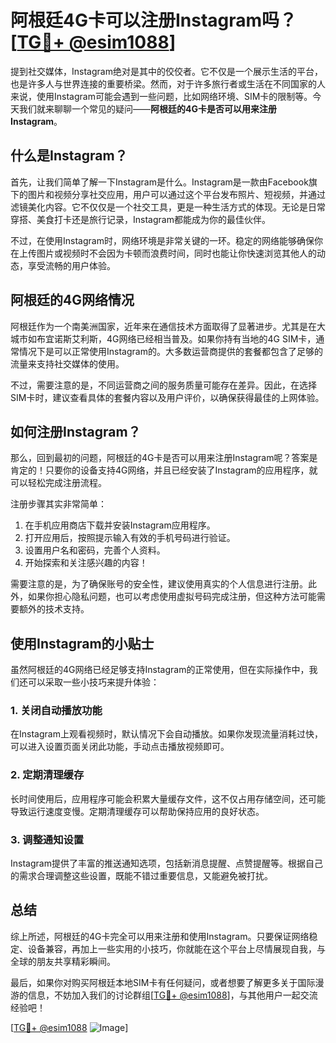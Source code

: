 # 阿根廷4G卡可以注册Instagram吗？[[TG💪+ @esim1088](https://t.me/s/esim1088)]

提到社交媒体，Instagram绝对是其中的佼佼者。它不仅是一个展示生活的平台，也是许多人与世界连接的重要桥梁。然而，对于许多旅行者或生活在不同国家的人来说，使用Instagram可能会遇到一些问题，比如网络环境、SIM卡的限制等。今天我们就来聊聊一个常见的疑问——**阿根廷的4G卡是否可以用来注册Instagram**。

## 什么是Instagram？

首先，让我们简单了解一下Instagram是什么。Instagram是一款由Facebook旗下的图片和视频分享社交应用，用户可以通过这个平台发布照片、短视频，并通过滤镜美化内容。它不仅仅是一个社交工具，更是一种生活方式的体现。无论是日常穿搭、美食打卡还是旅行记录，Instagram都能成为你的最佳伙伴。

不过，在使用Instagram时，网络环境是非常关键的一环。稳定的网络能够确保你在上传图片或视频时不会因为卡顿而浪费时间，同时也能让你快速浏览其他人的动态，享受流畅的用户体验。

## 阿根廷的4G网络情况

阿根廷作为一个南美洲国家，近年来在通信技术方面取得了显著进步。尤其是在大城市如布宜诺斯艾利斯，4G网络已经相当普及。如果你持有当地的4G SIM卡，通常情况下是可以正常使用Instagram的。大多数运营商提供的套餐都包含了足够的流量来支持社交媒体的使用。

不过，需要注意的是，不同运营商之间的服务质量可能存在差异。因此，在选择SIM卡时，建议查看具体的套餐内容以及用户评价，以确保获得最佳的上网体验。

## 如何注册Instagram？

那么，回到最初的问题，阿根廷的4G卡是否可以用来注册Instagram呢？答案是肯定的！只要你的设备支持4G网络，并且已经安装了Instagram的应用程序，就可以轻松完成注册流程。

注册步骤其实非常简单：
1. 在手机应用商店下载并安装Instagram应用程序。
2. 打开应用后，按照提示输入有效的手机号码进行验证。
3. 设置用户名和密码，完善个人资料。
4. 开始探索和关注感兴趣的内容！

需要注意的是，为了确保账号的安全性，建议使用真实的个人信息进行注册。此外，如果你担心隐私问题，也可以考虑使用虚拟号码完成注册，但这种方法可能需要额外的技术支持。

## 使用Instagram的小贴士

虽然阿根廷的4G网络已经足够支持Instagram的正常使用，但在实际操作中，我们还可以采取一些小技巧来提升体验：

### 1. 关闭自动播放功能
在Instagram上观看视频时，默认情况下会自动播放。如果你发现流量消耗过快，可以进入设置页面关闭此功能，手动点击播放视频即可。

### 2. 定期清理缓存
长时间使用后，应用程序可能会积累大量缓存文件，这不仅占用存储空间，还可能导致运行速度变慢。定期清理缓存可以帮助保持应用的良好状态。

### 3. 调整通知设置
Instagram提供了丰富的推送通知选项，包括新消息提醒、点赞提醒等。根据自己的需求合理调整这些设置，既能不错过重要信息，又能避免被打扰。

## 总结

综上所述，阿根廷的4G卡完全可以用来注册和使用Instagram。只要保证网络稳定、设备兼容，再加上一些实用的小技巧，你就能在这个平台上尽情展现自我，与全球的朋友共享精彩瞬间。

最后，如果你对购买阿根廷本地SIM卡有任何疑问，或者想要了解更多关于国际漫游的信息，不妨加入我们的讨论群组[[TG💪+ @esim1088](https://t.me/s/esim1088)]，与其他用户一起交流经验吧！

[[TG💪+ @esim1088](https://t.me/s/esim1088) ![Image](https://i.postimg.cc/4NQfJmqS/Snipaste-2025-05-13-00-14-12.png)]